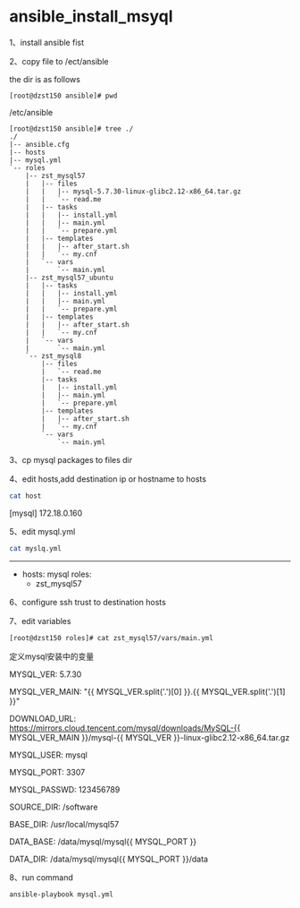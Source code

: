 # ansible_install_msyql
1、install ansible fist 

2、copy file to /ect/ansible

the dir is as follows
```
[root@dzst150 ansible]# pwd
```
/etc/ansible
```
[root@dzst150 ansible]# tree ./
./
|-- ansible.cfg
|-- hosts
|-- mysql.yml
`-- roles
    |-- zst_mysql57
    |   |-- files
    |   |   |-- mysql-5.7.30-linux-glibc2.12-x86_64.tar.gz
    |   |   `-- read.me
    |   |-- tasks
    |   |   |-- install.yml
    |   |   |-- main.yml
    |   |   `-- prepare.yml
    |   |-- templates
    |   |   |-- after_start.sh
    |   |   `-- my.cnf
    |   `-- vars
    |       `-- main.yml
    |-- zst_mysql57_ubuntu
    |   |-- tasks
    |   |   |-- install.yml
    |   |   |-- main.yml
    |   |   `-- prepare.yml
    |   |-- templates
    |   |   |-- after_start.sh
    |   |   `-- my.cnf
    |   `-- vars
    |       `-- main.yml
    `-- zst_mysql8
        |-- files
        |   `-- read.me
        |-- tasks
        |   |-- install.yml
        |   |-- main.yml
        |   `-- prepare.yml
        |-- templates
        |   |-- after_start.sh
        |   `-- my.cnf
        `-- vars
            `-- main.yml
```
3、cp mysql packages to files dir

4、edit hosts,add destination ip or hostname to hosts
```sh
cat host
```
[mysql]
172.18.0.160

5、edit mysql.yml
```sh
cat myslq.yml
```
---
- hosts: mysql
  roles:
  - zst_mysql57

6、configure ssh trust to destination hosts

7、edit variables
```sh
[root@dzst150 roles]# cat zst_mysql57/vars/main.yml 
```
定义mysql安装中的变量

MYSQL_VER: 5.7.30

MYSQL_VER_MAIN: "{{ MYSQL_VER.split('.')[0] }}.{{ MYSQL_VER.split('.')[1] }}"

DOWNLOAD_URL: https://mirrors.cloud.tencent.com/mysql/downloads/MySQL-{{ MYSQL_VER_MAIN }}/mysql-{{ MYSQL_VER }}-linux-glibc2.12-x86_64.tar.gz

MYSQL_USER: mysql

MYSQL_PORT: 3307

MYSQL_PASSWD: 123456789

SOURCE_DIR: /software

BASE_DIR: /usr/local/mysql57

DATA_BASE: /data/mysql/mysql{{ MYSQL_PORT }}

DATA_DIR: /data/mysql/mysql{{ MYSQL_PORT }}/data

8、run command 
```sh
ansible-playbook mysql.yml
```
